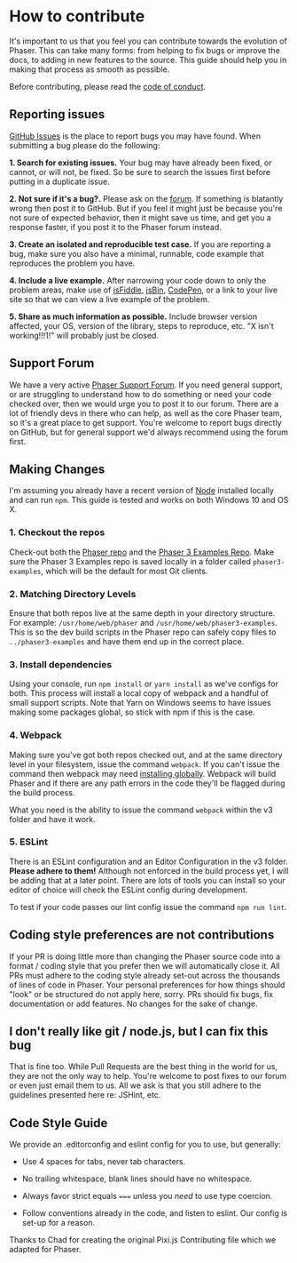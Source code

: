 # How to contribute

It's important to us that you feel you can contribute towards the evolution of Phaser. This can take many forms: from helping to fix bugs or improve the docs, to adding in new features to the source. This guide should help you in making that process as smooth as possible.

Before contributing, please read the [code of conduct](https://github.com/photonstorm/phaser/blob/master/.github/CODE_OF_CONDUCT.md).

## Reporting issues

[GitHub Issues][0] is the place to report bugs you may have found. When submitting a bug please do the following:

**1. Search for existing issues.** Your bug may have already been fixed, or cannot, or will not, be fixed. So be sure to search the issues first before putting in a duplicate issue.

**2. Not sure if it's a bug?.** Please ask on the [forum][4]. If something is blatantly wrong then post it to GitHub. But if you feel it might just be because you're not sure of expected behavior, then it might save us time, and get you a response faster, if you post it to the Phaser forum instead.

**3. Create an isolated and reproducible test case.** If you are reporting a bug, make sure you also have a minimal, runnable, code example that reproduces the problem you have.

**4. Include a live example.** After narrowing your code down to only the problem areas, make use of [jsFiddle][1], [jsBin][2], [CodePen][5], or a link to your live site so that we can view a live example of the problem.

**5. Share as much information as possible.** Include browser version affected, your OS, version of the library, steps to reproduce, etc. "X isn't working!!!1!" will probably just be closed.

## Support Forum

We have a very active [Phaser Support Forum][4]. If you need general support, or are struggling to understand how to do something or need your code checked over, then we would urge you to post it to our forum. There are a lot of friendly devs in there who can help, as well as the core Phaser team, so it's a great place to get support. You're welcome to report bugs directly on GitHub, but for general support we'd always recommend using the forum first.

## Making Changes

I'm assuming you already have a recent version of [Node](https://nodejs.org) installed locally and can run `npm`. This guide is tested and works on both Windows 10 and OS X.

### 1. Checkout the repos

Check-out both the [Phaser repo](https://github.com/photonstorm/phaser) and the [Phaser 3 Examples Repo](https://github.com/photonstorm/phaser3-examples). Make sure the Phaser 3 Examples repo is saved locally in a folder called `phaser3-examples`, which will be the default for most Git clients.

### 2. Matching Directory Levels

Ensure that both repos live at the same depth in your directory structure. For example: `/usr/home/web/phaser` and `/usr/home/web/phaser3-examples`. This is so the dev build scripts in the Phaser repo can safely copy files to `../phaser3-examples` and have them end up in the correct place.

### 3. Install dependencies

Using your console, run `npm install` or `yarn install` as we've configs for both. This process will install a local copy of webpack and a handful of small support scripts. Note that Yarn on Windows seems to have issues making some packages global, so stick with npm if this is the case.

### 4. Webpack

Making sure you've got both repos checked out, and at the same directory level in your filesystem, issue the command `webpack`. If you can't issue the command then webpack may need [installing globally](https://webpack.js.org/guides/installation/). Webpack will build Phaser and if there are any path errors in the code they'll be flagged during the build process.

What you need is the ability to issue the command `webpack` within the v3 folder and have it work.

### 5. ESLint

There is an ESLint configuration and an Editor Configuration in the v3 folder. **Please adhere to them!** Although not enforced in the build process yet, I will be adding that at a later point. There are lots of tools you can install so your editor of choice will check the ESLint config during development.

To test if your code passes our lint config issue the command `npm run lint`.

## Coding style preferences are not contributions

If your PR is doing little more than changing the Phaser source code into a format / coding style that you prefer then we will automatically close it. All PRs must adhere to the coding style already set-out across the thousands of lines of code in Phaser. Your personal preferences for how things should "look" or be structured do not apply here, sorry. PRs should fix bugs, fix documentation or add features. No changes for the sake of change.

## I don't really like git / node.js, but I can fix this bug

That is fine too. While Pull Requests are the best thing in the world for us, they are not the only way to help. You're welcome to post fixes to our forum or even just email them to us. All we ask is that you still adhere to the guidelines presented here re: JSHint, etc.

## Code Style Guide

We provide an .editorconfig and eslint config for you to use, but generally:

- Use 4 spaces for tabs, never tab characters.

- No trailing whitespace, blank lines should have no whitespace.

- Always favor strict equals `===` unless you *need* to use type coercion.

- Follow conventions already in the code, and listen to eslint. Our config is set-up for a reason.

Thanks to Chad for creating the original Pixi.js Contributing file which we adapted for Phaser.

[0]: https://github.com/photonstorm/phaser/issues
[1]: http://jsfiddle.net
[2]: http://jsbin.com/
[3]: http://nodejs.org
[4]: https://phaser.discourse.group/
[5]: https://codepen.io/pen?template=YeEWom "Phaser 3 game template"
